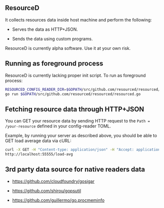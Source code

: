 ## ResourceD

It collects resources data inside host machine and perform the following:

* Serves the data as HTTP+JSON.

* Sends the data using custom programs.

ResourceD is currently alpha software. Use it at your own risk.


## Running as foreground process

ResourceD is currently lacking proper init script. To run as foreground process:

```bash
RESOURCED_CONFIG_READER_DIR=$GOPATH/src/github.com/resourced/resourced/tests/data/config-reader \
go run $GOPATH/src/github.com/resourced/resourced/resourced.go
```


## Fetching resource data through HTTP+JSON

You can GET your resource data by sending HTTP request to the `Path = /your-resource` defined in your config-reader TOML.

Example, by running your server as described above, you should be able to GET load average data via cURL:

```bash
curl -X GET -H "Content-type: application/json" -H "Accept: application/json" \
http://localhost:55555/load-avg
```

## 3rd party data source for native readers data

* https://github.com/cloudfoundry/gosigar

* https://github.com/shirou/gopsutil

* https://github.com/guillermo/go.procmeminfo